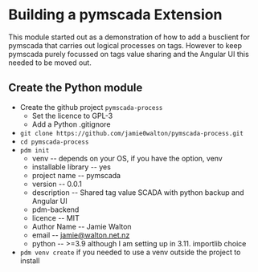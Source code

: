 # Building a pymscada Extension
This module started out as a demonstration of how to add a busclient for
pymscada that carries out logical processes on tags. However to keep
pymscada purely focussed on tags value sharing and the Angular UI this
needed to be moved out.

## Create the Python module

- Create the github project ```pymscada-process```
  - Set the licence to GPL-3
  - Add a Python .gitignore
- ```git clone https://github.com/jamie0walton/pymscada-process.git```
- ```cd pymscada-process```
- ```pdm init```
  - venv -- depends on your OS, if you have the option, venv
  - installable library -- yes
  - project name -- pymscada
  - version -- 0.0.1
  - description -- Shared tag value SCADA with python backup and Angular UI
  - pdm-backend
  - licence -- MIT
  - Author Name -- Jamie Walton
  - email -- jamie@walton.net.nz
  - python -- >=3.9  although I am setting up in 3.11. importlib choice
- ```pdm venv create``` if you needed to use a venv outside the project to install

